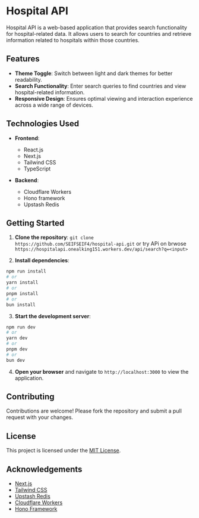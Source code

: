 # Hospital API

Hospital API is a web-based application that provides search functionality for hospital-related data. It allows users to search for countries and retrieve information related to hospitals within those countries.

## Features

- **Theme Toggle**: Switch between light and dark themes for better readability.
- **Search Functionality**: Enter search queries to find countries and view hospital-related information.
- **Responsive Design**: Ensures optimal viewing and interaction experience across a wide range of devices.

## Technologies Used

- **Frontend**:
  - React.js
  - Next.js
  - Tailwind CSS
  - TypeScript

- **Backend**:
  - Cloudflare Workers
  - Hono framework
  - Upstash Redis

## Getting Started

1. **Clone the repository**:
```git clone https://github.com/SEIFSEIF4/hospital-api.git```
  or try APi on brwose ```https://hospitalapi.onealking151.workers.dev/api/search?q=<input>```

2. **Install dependencies**:
```bash
npm run install
# or
yarn install
# or
pnpm install
# or
bun install
```

3. **Start the development server**:
```bash
npm run dev
# or
yarn dev
# or
pnpm dev
# or
bun dev
```

4. **Open your browser** and navigate to `http://localhost:3000` to view the application.

## Contributing

Contributions are welcome! Please fork the repository and submit a pull request with your changes.

## License

This project is licensed under the [MIT License](LICENSE).

## Acknowledgements

- [Next.js](https://nextjs.org)
- [Tailwind CSS](https://tailwindcss.com)
- [Upstash Redis](https://upstash.com)
- [Cloudflare Workers](https://workers.cloudflare.com)
- [Hono Framework](https://hono.dev)

